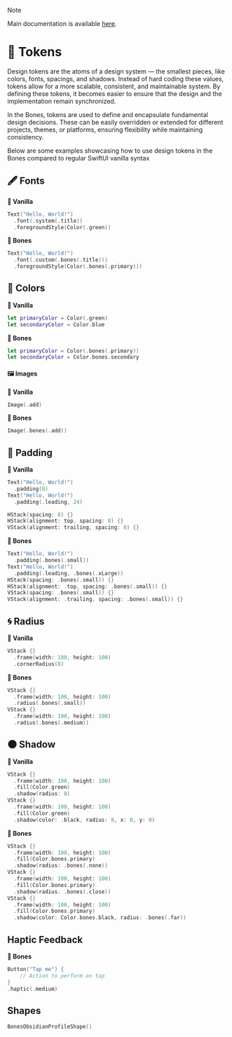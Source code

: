 > [!NOTE]
> Main documentation is available [here](../README.md).

# 🎨 Tokens
Design tokens are the atoms of a design system — the smallest pieces, like colors, fonts, spacings, and shadows. Instead of hard coding these values, tokens allow for a more scalable, consistent, and maintainable system. By defining these tokens, it becomes easier to ensure that the design and the implementation remain synchronized.

In the Bones, tokens are used to define and encapsulate fundamental design decisions. These can be easily overridden or extended for different projects, themes, or platforms, ensuring flexibility while maintaining consistency.

Below are some examples showcasing how to use design tokens in the Bones compared to regular SwiftUI vanilla syntax

## 🖋 Fonts
**🍦 Vanilla**
```swift
Text("Hello, World!")
  .font(.system(.title))
  .foregroundStyle(Color(.green))
```
**🦴 Bones**
```swift
Text("Hello, World!")
  .font(.custom(.bones(.title)))
  .foregroundStyle(Color(.bones(.primary)))
```

## 🌈 Colors
**🍦 Vanilla**
```swift
let primaryColor = Color(.green)
let secondaryColor = Color.blue
```
**🦴 Bones**
```swift
let primaryColor = Color(.bones(.primary))
let secondaryColor = Color.bones.secondary
```

#### 🖼 Images 
**🍦 Vanilla**
```swift 
Image(.add)
````
**🦴 Bones**
```swift
Image(.bones(.add))
```

## 📏 Padding
**🍦 Vanilla**
```swift
Text("Hello, World!")
  .padding(8)
Text("Hello, World!")
  .padding(.leading, 24)

HStack(spacing: 8) {}
HStack(alignment: top, spacing: 8) {}
VStack(alignment: trailing, spacing: 8) {}
```
**🦴 Bones**
```swift
Text("Hello, World!")
  .padding(.bones(.small))
Text("Hello, World!")
  .padding(.leading, .bones(.xLarge)) 
HStack(spacing: .bones(.small)) {}
HStack(alignment: .top, spacing: .bones(.small)) {}
VStack(spacing: .bones(.small)) {}
VStack(alignment: .trailing, spacing: .bones(.small)) {}
```

## 🌀 Radius
**🍦 Vanilla**
```swift
VStack {}
  .frame(width: 100, height: 100)
  .cornerRadius(8)
```
**🦴 Bones**
```swift
VStack {}
  .frame(width: 100, height: 100)
  .radius(.bones(.small))
VStack {}
  .frame(width: 100, height: 100)
  .radius(.bones(.medium))
```

## 🌑 Shadow
**🍦 Vanilla**
```swift
VStack {}
  .frame(width: 100, height: 100)
  .fill(Color.green)
  .shadow(radius: 8)
VStack {}
  .frame(width: 100, height: 100)
  .fill(Color.green)
  .shadow(color: .black, radius: 8, x: 0, y: 0)
```
**🦴 Bones**
```swift
VStack {}
  .frame(width: 100, height: 100)
  .fill(Color.bones.primary)
  .shadow(radius: .bones(.none))
VStack {}
  .frame(width: 100, height: 100)
  .fill(Color.bones.primary)
  .shadow(radius: .bones(.close))
VStack {}
  .frame(width: 100, height: 100)
  .fill(Color.bones.primary)
  .shadow(color: Color.bones.black, radius: .bones(.far))
```

## Haptic Feedback
**🦴 Bones**
```swift
Button("Tap me") {
    // Action to perform on tap
}
.haptic(.medium)
```

## Shapes
```swift
BonesObsidianProfileShape()
```
